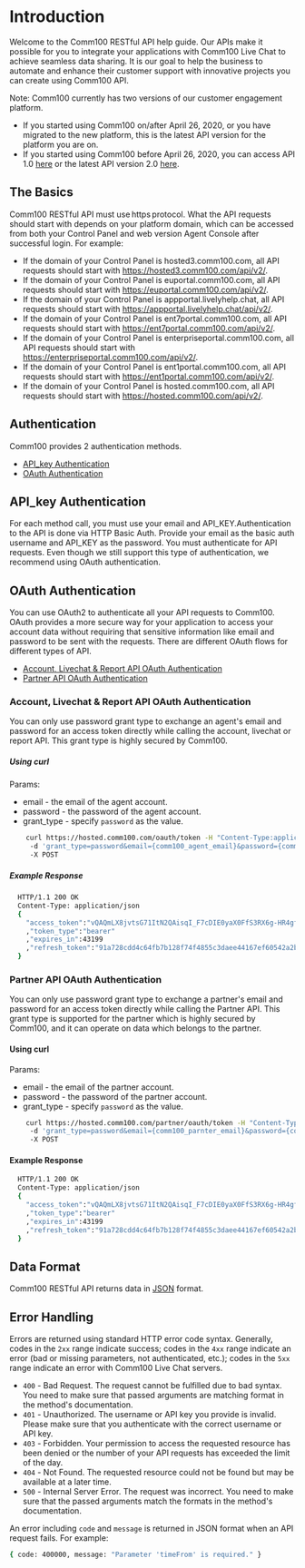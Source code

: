 ﻿# Introduction

Welcome to the Comm100 RESTful API help guide. Our APIs make it possible for you to integrate your applications with Comm100 Live Chat to achieve seamless data sharing. It is our goal to help the business to automate and enhance their customer support with innovative projects you can create using Comm100 API.

Note: Comm100 currently has two versions of our customer engagement platform.

- If you started using Comm100 on/after April 26, 2020, or you have migrated to the new platform, this is the latest API version for the platform you are on.
- If you started using Comm100 before April 26, 2020, you can access API 1.0 [here](https://www.comm100.com/doc/api/v1/introduction.htm#/) or the latest API version 2.0 [here](https://www.comm100.com/doc/api/introduction.htm#/).

<div>

## The Basics

Comm100 RESTful API must use https protocol. What the API requests should start with depends on your platform domain, which can be accessed from both your Control Panel and web version Agent Console after successful login. For example:


- If the domain of your Control Panel is hosted3.comm100.com, all API requests should start with https://hosted3.comm100.com/api/v2/.
- If the domain of your Control Panel is euportal.comm100.com, all API requests should start with https://euportal.comm100.com/api/v2/.
- If the domain of your Control Panel is appportal.livelyhelp.chat, all API requests should start with https://appportal.livelyhelp.chat/api/v2/.
- If the domain of your Control Panel is ent7portal.comm100.com, all API requests should start with https://ent7portal.comm100.com/api/v2/.
- If the domain of your Control Panel is enterpriseportal.comm100.com, all API requests should start with https://enterpriseportal.comm100.com/api/v2/.
- If the domain of your Control Panel is ent1portal.comm100.com, all API requests should start with https://ent1portal.comm100.com/api/v2/.
- If the domain of your Control Panel is hosted.comm100.com, all API requests should start with https://hosted.comm100.com/api/v2/.

</div>
<div>

## Authentication

Comm100 provides 2 authentication methods.

- [API_key Authentication](#API_key-Authentication)
- [OAuth Authentication](#OAuth-Authentication)

</div>
<div>

## API_key Authentication

For each method call, you must use your email and API_KEY.Authentication to the API is done via HTTP Basic Auth. Provide your email as the basic auth username and API_KEY as the password. You must authenticate for API requests. Even though we still support this type of authentication, we recommend using OAuth authentication.

</div>
<div>

## OAuth Authentication

  You can use OAuth2 to authenticate all your API requests to Comm100. OAuth provides a more secure way for your application to access your account data without requiring that sensitive information like email and password to be sent with the requests. There are different OAuth flows for different types of API.

- [Account, Livechat & Report API OAuth Authentication](#account-and-livechat-api-oauth-authentication)
- [Partner API OAuth Authentication](#partner-api-oauth-authentication)

<div>

### Account, Livechat & Report API OAuth Authentication

  You can only use password grant type to exchange an agent's email and password for an access token directly while calling the account, livechat or report API. This grant type is highly secured by Comm100.

##### Using curl

  Params:

- email - the email of the agent account.
- password - the password of the agent account.
- grant_type - specify `password` as the value.

```bash
    curl https://hosted.comm100.com/oauth/token -H "Content-Type:application/x-www-form-urlencoded"  
     -d 'grant_type=password&email={comm100_agent_email}&password={comm100_agent_password}'  
     -X POST
```

##### Example Response

```bash
  HTTP/1.1 200 OK
  Content-Type: application/json
  {
    "access_token":"vQAQmLX8jvtsG71ItN2QAisqI_F7cDIE0yaX0FfS3RX6g-HR4gfHSVMaOukomYJiJX0Q"
    ,"token_type":"bearer"
    ,"expires_in":43199
    ,"refresh_token":"91a728cdd4c64fb7b128f74f4855c3daee44167ef60542a2b45c21e16373ed02"
  }
```

### Partner API OAuth Authentication

  You can only use password grant type to exchange a partner's email and password for an access token directly while calling the Partner API. This grant type is supported for the partner which is highly secured by Comm100, and it can operate on data which belongs to the partner.

#### Using curl

  Params:

- email - the email of the partner account.
- password - the password of the partner account.
- grant_type - specify `password` as the value.

```bash
    curl https://hosted.comm100.com/partner/oauth/token -H "Content-Type:application/x-www-form-urlencoded"  
     -d 'grant_type=password&email={comm100_parnter_email}&password={comm100_partner_password}'  
     -X POST
```

#### Example Response

```bash
  HTTP/1.1 200 OK
  Content-Type: application/json
  {
    "access_token":"vQAQmLX8jvtsG71ItN2QAisqI_F7cDIE0yaX0FfS3RX6g-HR4gfHSVMaOukomYJiJX0Q"
    ,"token_type":"bearer"
    ,"expires_in":43199
    ,"refresh_token":"91a728cdd4c64fb7b128f74f4855c3daee44167ef60542a2b45c21e16373ed02"
  }
```

</div>
</div>
<div>

## Data Format

Comm100 RESTful API returns data in [JSON](https://en.wikipedia.org/wiki/JSON) format.

</div>
<div>

## Error Handling

Errors are returned using standard HTTP error code syntax. Generally, codes in the `2xx` range indicate success; codes in the `4xx` range indicate an error (bad or missing parameters, not authenticated, etc.); codes in the `5xx` range indicate an error with Comm100 Live Chat servers.

- `400` - Bad Request. The request cannot be fulfilled due to bad syntax. You need to make sure that passed arguments are matching format in the method's documentation.
- `401` - Unauthorized. The username or API key you provide is invalid. Please make sure that you authenticate with the correct username or API key.
- `403` - Forbidden. Your permission to access the requested resource has been denied or the number of your API requests has exceeded the limit of the day.
- `404` - Not Found. The requested resource could not be found but may be available at a later time.
- `500` - Internal Server Error. The request was incorrect. You need to make sure that the passed arguments match the formats in the method's documentation.

An error including `code` and `message` is returned in JSON format when an API request fails. For example:

```bash
{ code: 400000, message: "Parameter 'timeFrom' is required." }
```

</div>
&#32;